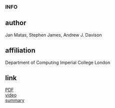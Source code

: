 ### INFO
## author
Jan Matas, 
Stephen James, 
Andrew J. Davison

## affiliation
Department of Computing Imperial College London

## link
[PDF](https://arxiv.org/abs/1806.07851)<br>
[video](https://youtube.com/watch?v=Dr0RvX1F-YQ)<br>
[summary](https://medium.com/intelligentunit/paper-review-3-sim-to-real-reinforcement-learning-for-deformable-object-manipulation-d847b9c26cc)